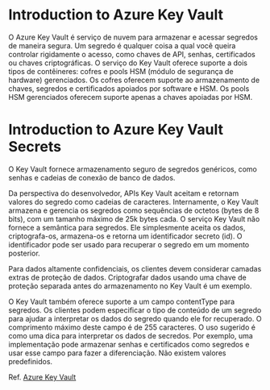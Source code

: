# Introduction to Azure Key Vault

O Azure Key Vault é serviço de nuvem para armazenar e acessar segredos de maneira segura. Um segredo é qualquer coisa a qual você queira controlar rigidamente o acesso, como chaves de API, senhas, certificados ou chaves criptográficas. O serviço do Key Vault oferece suporte a dois tipos de contêineres: cofres e pools HSM (módulo de segurança de hardware) gerenciados. Os cofres oferecem suporte ao armazenamento de chaves, segredos e certificados apoiados por software e HSM. Os pools HSM gerenciados oferecem suporte apenas a chaves apoiadas por HSM.

# Introduction to Azure Key Vault Secrets

O Key Vault fornece armazenamento seguro de segredos genéricos, como senhas e cadeias de conexão de banco de dados.

Da perspectiva do desenvolvedor, APIs Key Vault aceitam e retornam valores do segredo como cadeias de caracteres. Internamente, o Key Vault armazena e gerencia os segredos como sequências de octetos (bytes de 8 bits), com um tamanho máximo de 25k bytes cada. O serviço Key Vault não fornece a semântica para segredos. Ele simplesmente aceita os dados, criptografa-os, armazena-os e retorna um identificador secreto (id). O identificador pode ser usado para recuperar o segredo em um momento posterior.

Para dados altamente confidenciais, os clientes devem considerar camadas extras de proteção de dados. Criptografar dados usando uma chave de proteção separada antes do armazenamento no Key Vault é um exemplo.

O Key Vault também oferece suporte a um campo contentType para segredos. Os clientes podem especificar o tipo de conteúdo de um segredo para ajudar a interpretar os dados do segredo quando ele for recuperado. O comprimento máximo deste campo é de 255 caracteres. O uso sugerido é como uma dica para interpretar os dados de secredos. Por exemplo, uma implementação pode armazenar senhas e certificados como segredos e usar esse campo para fazer a diferenciação. Não existem valores predefinidos.

Ref. [Azure Key Vault](https://learn.microsoft.com/pt-br/azure/key-vault/general/overview)
